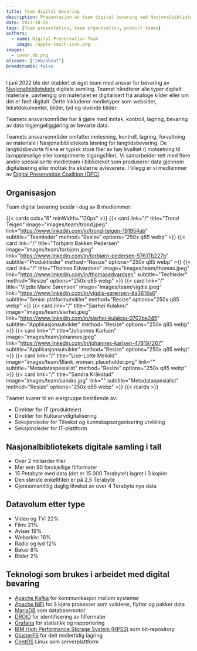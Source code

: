 ```yaml
---
title: Team digital bevaring
description: Presentasjon av team digital bevaring ved Nasjonalbiblioteket
date: 2023-10-26
tags: [Team presentation, team organization, product teams]
authors: 
  - name: Digital Preservation Team
    image: /apple-touch-icon.png
images: 
  - cover.nb.png
aliases: ["/nb/about"]
breadcrumbs: false
---
```


I juni 2022 ble det etablert et eget team med ansvar for bevaring av [Nasjonalbibliotekets](https://nb.no/ "National Library of Norway homepage") digitale samling.
Teamet håndterer alle typer digitalt materiale, uavhengig om materialet er digitalisert fra analoge kilder eller om det er født digitalt.
Dette inkluderer medietyper som websider, tekstdokumenter, bilder, lyd og levende bilder.

Teamets ansvarsområder har å gjøre med inntak, kontroll, lagring, bevaring av data tilgjengeliggjøring av bevarte data.

Teamets ansvarsområder omfatter innlesning, kontroll, lagring, forvaltning av materiale i Nasjonalbibliotekets løsning for langtidsbevaring.
De langtidsbevarte filene er typisk store filer av høy kvalitet (i motsetning til lavoppløselige eller komprimerte tilgangsfiler).
Vi samarbeider tett med flere andre spesialiserte medieteam i biblioteket som produserer data gjennom digitalisering eller mottak fra eksterne avleverere.
I tillegg er vi medlemmer av [Digital Preservation Coalition (DPC)](https://www.dpconline.org/ "Digital Preservation Coalitions hjemmesider").

## Organisasjon
Team digital bevaring består i dag av 8 medlemmer:

{{< cards cols="6" minWidth="120px" >}}
  {{< card link="/" title="Trond Teigen" image="images/team/trond.jpeg" link="https://www.linkedin.com/in/trond-teigen-191954ab" subtitle="Teamleder" method="Resize" options="250x q85 webp" >}}
  {{< card link="/" title="Torbjørn Bakken Pedersen" image="images/team/torbjorn.jpeg" link="https://www.linkedin.com/in/torbjørn-pedersen-57617b227b" subtitle="Produktleder" method="Resize" options="250x q85 webp" >}}
  {{< card link="/" title="Thomas Edvardsen" image="images/team/thomas.jpeg" link="https://www.linkedin.com/in/thomasedvardsen" subtitle="Techleder" method="Resize" options="250x q85 webp" >}}
  {{< card link="/" title="Vigdis Marie Sørensen" image="images/team/vigdis.jpeg" link="https://www.linkedin.com/in/vigdis-sørensen-8a3618a6" subtitle="Senior platformutvikler" method="Resize" options="250x q85 webp" >}}
  {{< card link="/" title="Siarhei Kulakou" image="images/team/siarhei.jpeg" link="https://www.linkedin.com/in/siarhei-kulakou-0702ba245" subtitle="Applikasjonsutvikler" method="Resize" options="250x q85 webp" >}}
  {{< card link="/" title="Johannes Karlsen" image="images/team/johannes.jpeg" link="https://www.linkedin.com/in/johannes-karlsen-476197267" subtitle="Applikasjonsutvikler" method="Resize" options="250x q85 webp" >}}
  {{< card link="/" title="Lise-Lotte Melkild" image="images/team/Blank_woman_placeholder.png" link="" subtitle="Metadataspesialist" method="Resize" options="250x q85 webp" >}}
  {{< card link="/" title="Sandra Kråkstad" image="images/team/sandra.jpg" link="" subtitle="Metadataspesialist" method="Resize" options="250x q85 webp" >}}
{{< /cards >}}

Teamet svarer til en eiergruppe bestående av:
- Direktør for IT (produkteier)
- Direktør for Kulturarvdigitalisering
- Seksjonsleder for Tilvekst og kunnskapsorganisering utvikling
- Seksjonsleder for IT-plattform

## Nasjonalbibliotekets digitale samling i tall
- Over 2 milliarder filer
- Mer enn 90 forskjellige filformater
- 15 Petabyte med data (det er 15 000 Terabyte!) lagret i 3 kopier
- Den største enkeltfilen er på 2,5 Terabyte
- Gjennomsnittlig daglig tilvekst av over 4 Terabyte nye data

## Datavolum etter type
- Video og TV: 22%
- Film: 21%
- Aviser 19%
- Webarkiv: 16%
- Radio og lyd 12%
- Bøker 8%
- Bilder 2%

## Teknologi som brukes i arbeidet med digital bevaring
- [Apache Kafka](https://kafka.apache.org "Apache Kafkas hjemmeside") for kommunikasjon mellom systemer
- [Apache NiFi](https://nifi.apache.org "Apache NiFi's hjemmeside") for å kjøre prosesser som validerer, flytter og pakker data
- [MariaDB](https://mariadb.org "MariaDBs hjemmeside") som databasemotor
- [DROID](https://digital-preservation.github.io/droid "DROIDs hjemmeside") for identifisering av filformater
- [Grafana](https://grafana.com "Grafanas hjemmeside") for statistikk og rapportering
- [IBM High Performance Storage System (HPSS)](https://www.hpss-collaboration.org "HPSSs hjemmeside") som bit-repository
- [GlusterFS](https://www.gluster.org "GlusterFSs hjemmeside") for delt midlertidig lagring
- [CentOS](https://www.centos.org "CentOS' hjemmeside") Linux som serverplattform